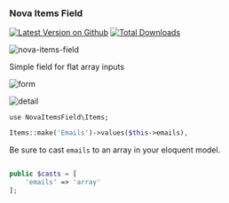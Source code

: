 ### Nova Items Field

[![Latest Version on Github](https://img.shields.io/github/release/dillingham/nova-items-field.svg?style=flat-square)](https://packagist.org/packages/dillingham/nova-items-field)
[![Total Downloads](https://img.shields.io/packagist/dt/dillingham/nova-items-field.svg?style=flat-square)](https://packagist.org/packages/dillingham/nova-items-field)

![nova-items-field](https://user-images.githubusercontent.com/29180903/50742708-dffeb600-11dc-11e9-9eed-36f42166c7c4.png)

Simple field for flat array inputs

![form](https://user-images.githubusercontent.com/29180903/50990350-cf518700-14df-11e9-8be0-bc7f5100b6f4.png)

![detail](https://user-images.githubusercontent.com/29180903/50990355-d082b400-14df-11e9-8012-59ca25aa1387.png)

```
use NovaItemsField\Items;
```
```php
Items::make('Emails')->values($this->emails),
```

Be sure to cast `emails` to an array in your eloquent model.

```php

public $casts = [
    'emails' => 'array'
];
```


